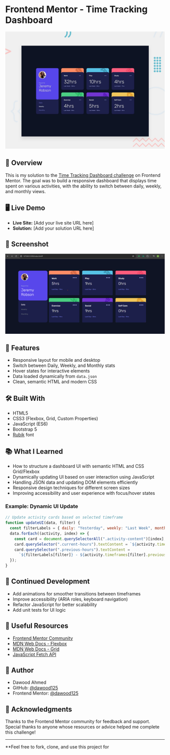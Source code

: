 # Frontend Mentor - Time Tracking Dashboard

![Design preview for the Time tracking dashboard coding challenge](./preview.jpg)

## 🚀 Overview

This is my solution to the [Time Tracking Dashboard challenge](https://www.frontendmentor.io/challenges/time-tracking-dashboard-UIQ7167Jw) on Frontend Mentor. The goal was to build a responsive dashboard that displays time spent on various activities, with the ability to switch between daily, weekly, and monthly views.

## 🖥️ Live Demo

- **Live Site:** [Add your live site URL here]
- **Solution:** [Add your solution URL here]

## 📸 Screenshot

![Screenshot of my solution](./images/finalschot.png)

## 🎯 Features

- Responsive layout for mobile and desktop
- Switch between Daily, Weekly, and Monthly stats
- Hover states for interactive elements
- Data loaded dynamically from `data.json`
- Clean, semantic HTML and modern CSS

## 🛠️ Built With

- HTML5
- CSS3 (Flexbox, Grid, Custom Properties)
- JavaScript (ES6)
- Bootstrap 5
- [Rubik](https://fonts.google.com/specimen/Rubik) font

## 📚 What I Learned

- How to structure a dashboard UI with semantic HTML and CSS Grid/Flexbox
- Dynamically updating UI based on user interaction using JavaScript
- Handling JSON data and updating DOM elements efficiently
- Responsive design techniques for different screen sizes
- Improving accessibility and user experience with focus/hover states

### Example: Dynamic UI Update

```js
// Update activity cards based on selected timeframe
function updateUI(data, filter) {
  const filterLabels = { daily: "Yesterday", weekly: "Last Week", monthly: "Last Month" };
  data.forEach((activity, index) => {
    const card = document.querySelectorAll(".activity-content")[index];
    card.querySelector(".current-hours").textContent = `${activity.timeframes[filter].current}hrs`;
    card.querySelector(".previous-hours").textContent =
      `${filterLabels[filter]} - ${activity.timeframes[filter].previous}hrs`;
  });
}
```

## 🔄 Continued Development

- Add animations for smoother transitions between timeframes
- Improve accessibility (ARIA roles, keyboard navigation)
- Refactor JavaScript for better scalability
- Add unit tests for UI logic

## 🔗 Useful Resources

- [Frontend Mentor Community](https://www.frontendmentor.io/community)
- [MDN Web Docs - Flexbox](https://developer.mozilla.org/en-US/docs/Web/CSS/CSS_Flexible_Box_Layout/Basic_Concepts_of_Flexbox)
- [MDN Web Docs - Grid](https://developer.mozilla.org/en-US/docs/Web/CSS/CSS_Grid_Layout)
- [JavaScript Fetch API](https://developer.mozilla.org/en-US/docs/Web/API/Fetch_API/Using_Fetch)

## 👤 Author

- Dawood Ahmed  
- GitHub: [@dawood125](https://github.com/dawood125)  
- Frontend Mentor: [@dawood125](https://www.frontendmentor.io/profile/dawood125)  

## 🙏 Acknowledgments

Thanks to the Frontend Mentor community for feedback and support. Special thanks to anyone whose resources or advice helped me complete this challenge!

---

**Feel free to fork, clone, and use this project for